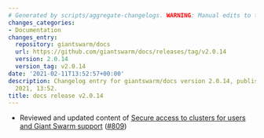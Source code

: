```yaml
---
# Generated by scripts/aggregate-changelogs. WARNING: Manual edits to this files will be overwritten.
changes_categories:
- Documentation
changes_entry:
  repository: giantswarm/docs
  url: https://github.com/giantswarm/docs/releases/tag/v2.0.14
  version: 2.0.14
  version_tag: v2.0.14
date: '2021-02-11T13:52:57+00:00'
description: Changelog entry for giantswarm/docs version 2.0.14, published on 11 February
  2021, 13:52.
title: docs release v2.0.14
---
```


- Reviewed and updated content of [Secure access to clusters for users and Giant Swarm support](https://docs.giantswarm.io/security/cluster-access/) ([#809](https://github.com/giantswarm/docs/pull/809))
